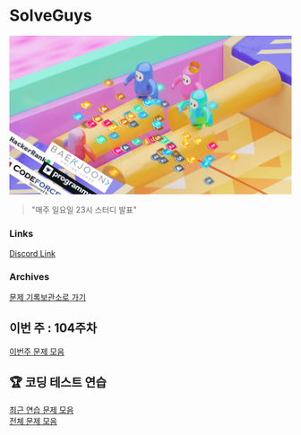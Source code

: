 # SolveGuys

![image](./Readme_Images/solveguys.png)

> "매주 일요일 23시 스터디 발표"

### Links

[Discord Link](https://discord.gg/TQGDWj7R)  

### Archives

[문제 기록보관소로 가기](./Problems_Archives)

## 이번 주 : 104주차

[이번주 문제 모음](./104week/)

## :trophy: 코딩 테스트 연습

[최근 연습 문제 모음](./Coding_Test_Practice/1st/) <br>
[전체 문제 모음](./Coding_Test_Practice/)
